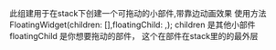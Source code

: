 此组建用于在stack下创建一个可拖动的小部件,带靠边动画效果
使用方法
    FloatingWidget(children: [],floatingChild: ,);
    children 是其他小部件
    floatingChild 是你想要拖动的部件，  这个在部件在stack里的的最外层

